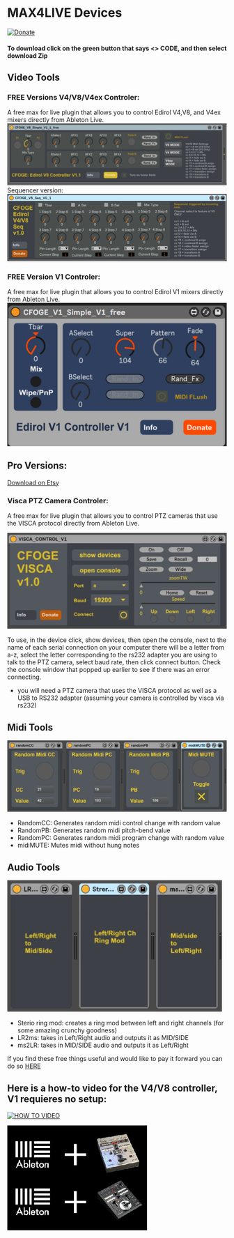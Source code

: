 # MAX4LIVE Devices
[![Donate](https://img.shields.io/badge/Donate-PayPal-green.svg)](https://www.paypal.com/donate/?hosted_button_id=LSMYWSM7M7EEA)
#### To download click on the green button that says <> CODE, and then select download Zip

## Video Tools
### FREE Versions V4/V8/V4ex Controler:
A free max for live plugin that allows you to control Edirol V4,V8, and V4ex mixers directly from Ableton Live.
![simple](https://github.com/cfoge/max4live/blob/main/Video%20Tools/v8_free.JPG)
Sequencer version:
![seq](https://github.com/cfoge/MAX4LIVE_V8_V4/blob/main/images/MaxseqCapture.JPG)

### FREE Version V1 Controler:
A free max for live plugin that allows you to control Edirol V1 mixers directly from Ableton Live.
![simple](https://github.com/cfoge/max4live/blob/main/Video%20Tools/v1.png)

## Pro Versions:
[Download on Etsy]([https://github.com/cfoge/OPEN_SPECTRE-.git](https://www.etsy.com/au/listing/1578389148/max4live-video-mixer-plugin-v8v4v4exv1))

### Visca PTZ Camera Controler:
A free max for live plugin that allows you to control PTZ cameras that use the VISCA protocol directly from Ableton Live.

![visca](https://github.com/cfoge/MAX4LIVE_V8_V4/blob/main/images/vesda.JPG)

To use, in the device click, show devices, then open the console, next to the name of each serial connection on your computer there will be a letter from a-z, select the letter corresponding to the rs232 adapter you are using to talk to the PTZ camera, select baud rate, then click connect button. Check the console window that popped up earlier to see if there was an error connecting.
* you will need a PTZ camera that uses the VISCA protocol as well as a USB to RS232 adapter (assuming your camera is controlled by visca via rs232)

## Midi Tools
![midi](https://github.com/cfoge/max4live/blob/main/Midi%20Tools/tools%20free.JPG)
- RandomCC: Generates random midi control change with random value
- RandomPB: Generates random midi pitch-bend value
- RandomPC: Generates random midi program change with random value
- midiMUTE: Mutes midi without hung notes
## Audio Tools
![audio](https://github.com/cfoge/max4live/blob/main/Audio%20Tools/audio_tools.JPG)
- Sterio ring mod: creates a ring mod between left and right channels (for some amazing crunchy goodness)
- LR2ms: takes in Left/Right audio and outputs it as MID/SIDE
- ms2LR: takes in MID/SIDE audio and outputs it as Left/Right

If you find these free things useful and would like to pay it forward you can do so [HERE](https://www.paypal.com/donate?hosted_button_id=XGRSY3M6V94R4)

## Here is a how-to video for the V4/V8 controller, V1 requieres no setup:

[![HOW TO VIDEO](https://img.youtube.com/vi/2qwG3psWF8s/0.jpg)](https://www.youtube.com/watch?v=2qwG3psWF8s)

![ableton+v4/v8](https://github.com/cfoge/MAX4LIVE_V8_V4/blob/main/images/plugin-01%20small.jpg)

